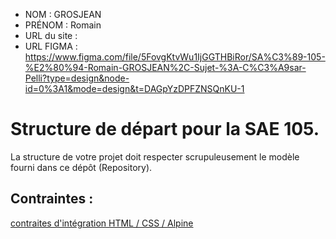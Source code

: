 - NOM : GROSJEAN
- PRÉNOM : Romain
- URL du site : 
- URL FIGMA : https://www.figma.com/file/5FovgKtvWu1IjGGTHBiRor/SA%C3%89-105-%E2%80%94-Romain-GROSJEAN%2C-Sujet-%3A-C%C3%A9sar-Pelli?type=design&node-id=0%3A1&mode=design&t=DAGpYzDPFZNSQnKU-1

# Structure de départ pour la SAE 105.

La structure de votre projet doit respecter scrupuleusement le modèle fourni dans ce dépôt (Repository).

## Contraintes :
[contraites d'intégration HTML / CSS / Alpine](https://moodle.univ-fcomte.fr/mod/page/view.php?id=645799)
